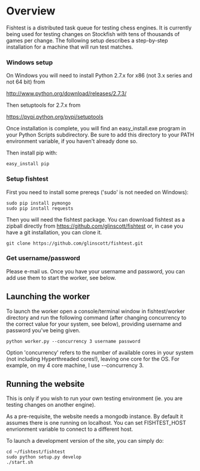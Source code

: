 # Overview
Fishtest is a distributed task queue for testing chess engines.  It is currently being used
for testing changes on Stockfish with tens of thousands of games per change. The following
setup describes a step-by-step installation for a machine that will run test matches.

### Windows setup

On Windows you will need to install Python 2.7.x for x86 (not 3.x series and not
64 bit) from

http://www.python.org/download/releases/2.7.3/

Then setuptools for 2.7.x from

https://pypi.python.org/pypi/setuptools

Once installation is complete, you will find an easy_install.exe program in your
Python Scripts subdirectory. Be sure to add this directory to your PATH environment
variable, if you haven't already done so.

Then install pip with:

```
easy_install pip
```

### Setup fishtest

First you need to install some prereqs ('sudo' is not needed on Windows):

```
sudo pip install pymongo
sudo pip install requests
```

Then you will need the fishtest package. You can download fishtest as a zipball
directly from https://github.com/glinscott/fishtest or, in case you have a git
installation, you can clone it.

```
git clone https://github.com/glinscott/fishtest.git
```

### Get username/password

Please e-mail us.  Once you have your username and password, you can add use them
to start the worker, see below.

## Launching the worker

To launch the worker open a console/terminal window in fishtest/worker directory
and run the following command (after changing concurrency to the correct value for
your system, see below), providing username and password you've being given.

```
python worker.py --concurrency 3 username password
```

Option 'concurrency' refers to the number of available cores in your system (not
including Hyperthreaded cores!), leaving one core for the OS.  For example,
on my 4 core machine, I use --concurrency 3.

## Running the website

This is only if you wish to run your own testing environment (ie. you are testing changes on another engine).

As a pre-requisite, the website needs a mongodb instance.  By default it assumes there is one
running on localhost.  You can set FISHTEST_HOST envrionment variable to connect to a different host.

To launch a development version of the site, you can simply do:
```
cd ~/fishtest/fishtest
sudo python setup.py develop
./start.sh
```
